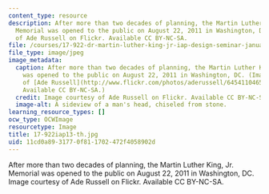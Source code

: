 ```yaml
---
content_type: resource
description: After more than two decades of planning, the Martin Luther King, Jr.
  Memorial was opened to the public on August 22, 2011 in Washington, DC. Image courtesy
  of Ade Russell on Flickr. Available CC BY-NC-SA.
file: /courses/17-922-dr-martin-luther-king-jr-iap-design-seminar-january-iap-2013/11cd0a8931770f811702472f4058902d_17-922iap13-th.jpg
file_type: image/jpeg
image_metadata:
  caption: After more than two decades of planning, the Martin Luther King, Jr. Memorial
    was opened to the public on August 22, 2011 in Washington, DC. (Image courtesy
    of [Ade Russell](http://www.flickr.com/photos/aderussell/6454110465/) on Flickr.
    Available CC BY-NC-SA.)
  credit: Image courtesy of Ade Russell on Flickr. Available CC BY-NC-SA.
  image-alt: A sideview of a man's head, chiseled from stone.
learning_resource_types: []
ocw_type: OCWImage
resourcetype: Image
title: 17-922iap13-th.jpg
uid: 11cd0a89-3177-0f81-1702-472f4058902d
---
```

After more than two decades of planning, the Martin Luther King, Jr. Memorial was opened to the public on August 22, 2011 in Washington, DC. Image courtesy of Ade Russell on Flickr. Available CC BY-NC-SA.

